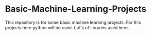 # Basic-Machine-Learning-Projects
This repository is for some basic machine learning projects.
For this projects here python will be used. 
Lot's of libraries used here.
